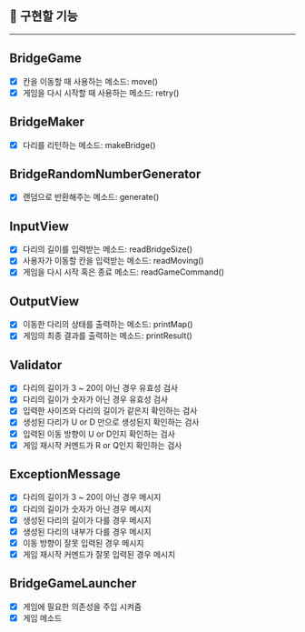 ## 🚀 구현할 기능
---

## BridgeGame

- [x] 칸을 이동할 때 사용하는 메소드: move()
- [x] 게임을 다시 시작할 때 사용하는 메소드: retry()

## BridgeMaker

- [x] 다리를 리턴하는 메소드: makeBridge()

## BridgeRandomNumberGenerator

- [x] 랜덤으로 반환해주는 메소드: generate()

## InputView

- [x] 다리의 길이를 입력받는 메소드: readBridgeSize()
- [x] 사용자가 이동할 칸을 입력받는 메소드: readMoving()
- [x] 게임을 다시 시작 혹은 종료 메소드: readGameCommand()

## OutputView

- [x] 이동한 다리의 상태를 출력하는 메소드: printMap()
- [x] 게임의 최종 결과를 출력하는 메소드: printResult()

## Validator

- [x] 다리의 길이가 3 ~ 20이 아닌 경우 유효성 검사
- [x] 다리의 길이가 숫자가 아닌 경우 유효성 검사
- [x] 입력한 사이즈와 다리의 길이가 같은지 확인하는 검사
- [x] 생성된 다리가 U or D 만으로 생성된지 확인하는 검사
- [x] 입력된 이동 방향이 U or D인지 확인하는 검사
- [x] 게임 재시작 커멘드가 R or Q인지 확인하는 검사

## ExceptionMessage

- [x] 다리의 길이가 3 ~ 20이 아닌 경우 메시지
- [x] 다리의 길이가 숫자가 아닌 경우 메시지
- [x] 생성된 다리의 길이가 다를 경우 메시지
- [x] 생성된 다리의 내부가 다를 경우 메시지
- [x] 이동 방향이 잘못 입력된 경우 메시지
- [x] 게임 재시작 커멘드가 잘못 입력된 경우 메시지

## BridgeGameLauncher
- [x] 게임에 필요한 의존성을 주입 시켜줌
- [x] 게임 메소드
